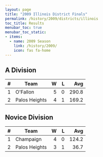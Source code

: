 ```yaml
---
layout: page
title: "2009 Illinois District Finals"
permalink: /history/2009/districts/illinois
toc_title: Results
menubar_toc: true
menubar_toc_static:
- items:
  - name: 2009 Season
    link: /history/2009/
    icon: fas fa-home
---
```


## A Division

|    # | Team          |    W |    L |   Avg |
| ---: | ------------- | ---: | ---: | ----: |
|    1 | O'Fallon      |    5 |    0 | 290.8 |
|    2 | Palos Heights |    4 |    1 | 169.2 |

## Novice Division

|    # | Team          |    W |    L |   Avg |
| ---: | ------------- | ---: | ---: | ----: |
|    1 | Champaign     |    4 |    0 | 124.2 |
|    2 | Palos Heights |    3 |    1 |  36.7 |

